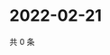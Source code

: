 # 2022-02-21

共 0 条

<!-- BEGIN WEIBO -->
<!-- 最后更新时间 Mon Feb 21 2022 06:00:58 GMT+0800 (China Standard Time) -->

<!-- END WEIBO -->
